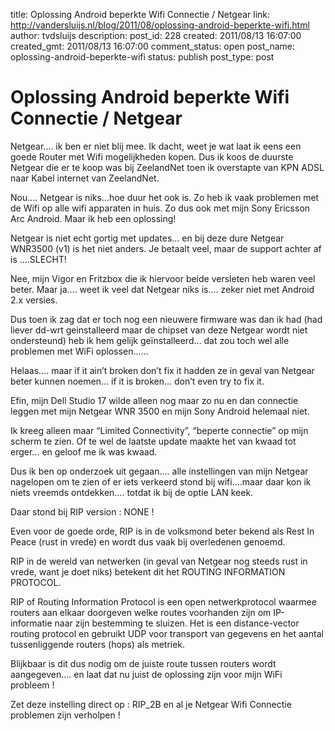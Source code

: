 title: Oplossing Android beperkte Wifi Connectie / Netgear
link: http://vandersluijs.nl/blog/2011/08/oplossing-android-beperkte-wifi.html
author: tvdsluijs
description: 
post_id: 228
created: 2011/08/13 16:07:00
created_gmt: 2011/08/13 16:07:00
comment_status: open
post_name: oplossing-android-beperkte-wifi
status: publish
post_type: post

# Oplossing Android beperkte Wifi Connectie / Netgear

Netgear…. ik ben er niet blij mee. Ik dacht, weet je wat laat ik eens een goede Router met Wifi mogelijkheden kopen. Dus ik koos de duurste Netgear die er te koop was bij ZeelandNet toen ik overstapte van KPN ADSL naar Kabel internet van ZeelandNet.  
  
Nou…. Netgear is niks…hoe duur het ook is. Zo heb ik vaak problemen met de Wifi op alle wifi apparaten in huis. Zo dus ook met mijn Sony Ericsson Arc Android. Maar ik heb een oplossing!  
  
Netgear is niet echt gortig met updates… en bij deze dure Netgear WNR3500 (v1) is het niet anders. Je betaalt veel, maar de support achter af is ….SLECHT!  
  
Nee, mijn Vigor en Fritzbox die ik hiervoor beide versleten heb waren veel beter. Maar ja…. weet ik veel dat Netgear niks is…. zeker niet met Android 2.x versies.  
  
Dus toen ik zag dat er toch nog een nieuwere firmware was dan ik had (had liever dd-wrt geinstalleerd maar de chipset van deze Netgear wordt niet ondersteund) heb ik hem gelijk geïnstalleerd… dat zou toch wel alle problemen met WiFi oplossen……  
  
Helaas…. maar if it ain’t broken don’t fix it hadden ze in geval van Netgear beter kunnen noemen… if it is broken… don’t even try to fix it.  
  
Efin, mijn Dell Studio 17 wilde alleen nog maar zo nu en dan connectie leggen met mijn Netgear WNR 3500 en mijn Sony Android helemaal niet.  
  
Ik kreeg alleen maar “Limited Connectivity”, “beperte connectie” op mijn scherm te zien. Of te wel de laatste update maakte het van kwaad tot erger… en geloof me ik was kwaad.  
  
Dus ik ben op onderzoek uit gegaan…. alle instellingen van mijn Netgear nagelopen om te zien of er iets verkeerd stond bij wifi….maar daar kon ik niets vreemds ontdekken…. totdat ik bij de optie LAN keek.  
  
Daar stond bij RIP version : NONE !  
  
Even voor de goede orde, RIP is in de volksmond beter bekend als Rest In Peace (rust in vrede) en wordt dus vaak bij overledenen genoemd.  
  
RIP in de wereld van netwerken (in geval van Netgear nog steeds rust in vrede, want je doet niks) betekent dit het ROUTING INFORMATION PROTOCOL.   
  
RIP of Routing Information Protocol is een open netwerkprotocol waarmee routers aan elkaar doorgeven welke routes voorhanden zijn om IP-informatie naar zijn bestemming te sluizen. Het is een distance-vector routing protocol en gebruikt UDP voor transport van gegevens en het aantal tussenliggende routers (hops) als metriek.  
  
Blijkbaar is dit dus nodig om de juiste route tussen routers wordt aangegeven…. en laat dat nu juist de oplossing zijn voor mijn WiFi probleem !  
  
Zet deze instelling direct op : RIP_2B en al je Netgear Wifi Connectie problemen zijn verholpen !